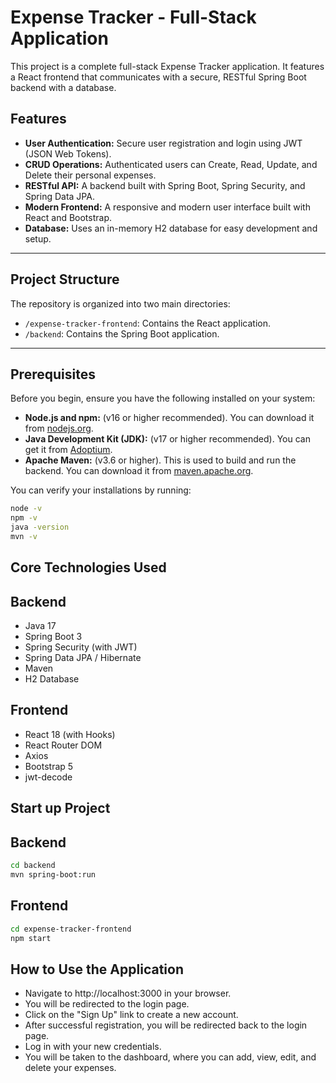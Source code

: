 # Expense Tracker - Full-Stack Application

This project is a complete full-stack Expense Tracker application. It features a React frontend that communicates with a secure, RESTful Spring Boot backend with a database.

## Features

- **User Authentication:** Secure user registration and login using JWT (JSON Web Tokens).
- **CRUD Operations:** Authenticated users can Create, Read, Update, and Delete their personal expenses.
- **RESTful API:** A backend built with Spring Boot, Spring Security, and Spring Data JPA.
- **Modern Frontend:** A responsive and modern user interface built with React and Bootstrap.
- **Database:** Uses an in-memory H2 database for easy development and setup.

---

## Project Structure

The repository is organized into two main directories:

- `/expense-tracker-frontend`: Contains the React application.
- `/backend`: Contains the Spring Boot application.

---

## Prerequisites

Before you begin, ensure you have the following installed on your system:

- **Node.js and npm:** (v16 or higher recommended). You can download it from [nodejs.org](https://nodejs.org/).
- **Java Development Kit (JDK):** (v17 or higher recommended). You can get it from [Adoptium](https://adoptium.net/).
- **Apache Maven:** (v3.6 or higher). This is used to build and run the backend. You can download it from [maven.apache.org](https://maven.apache.org/download.cgi).

You can verify your installations by running:
```bash
node -v
npm -v
java -version
mvn -v
```

## Core Technologies Used

## Backend
- Java 17
- Spring Boot 3
- Spring Security (with JWT)
- Spring Data JPA / Hibernate
- Maven
- H2 Database

## Frontend
- React 18 (with Hooks)
- React Router DOM
- Axios
- Bootstrap 5
- jwt-decode

## Start up Project

## Backend
```bash
cd backend 
mvn spring-boot:run
```

## Frontend
```bash
cd expense-tracker-frontend
npm start
```

## How to Use the Application
- Navigate to http://localhost:3000 in your browser.
- You will be redirected to the login page.
- Click on the "Sign Up" link to create a new account.
- After successful registration, you will be redirected back to the login page.
- Log in with your new credentials.
- You will be taken to the dashboard, where you can add, view, edit, and delete your expenses.
